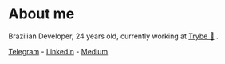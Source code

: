 # About me

Brazilian Developer, 24 years old, currently working at [Trybe 💚](https://www.betrybe.com) .

[Telegram](https://t.me/josecfreittas) - [LinkedIn](https://www.linkedin.com/in/josecfreittas) - [Medium](https://medium.com/@josecfreittas)
